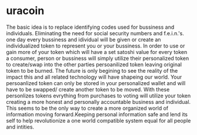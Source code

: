 # uracoin
The basic idea is to replace identifying codes used for bussiness and individuals. Eliminating the need for social security numbers and f.e.i.n.'s.  one day every bussiness and idividual will be given or create an individualized token to represent you or your bussiness. In order to use or gain more of your token which will have a set satoshi value for every token a consumer, person or bussiness will simply utilize their personalized token to create/swap into the other parties persoanilized token leaving original token to be burned. The future is only begining to see the reality of the impact this and all related technology will have shapeing our world. Your persoanlized token can only be stored in your personalized wallet and will have to be swapped/ create another token to be moved. With these personlizes tokens evrything from purchases to voting will utilize your token creating a more honest and personally accountable business and individual. This seems to be the only way to create a more organized world of information moving forward.Keeping personal information safe and lend its self to help revolutionize a one world compatible system equal for all people and intities.
